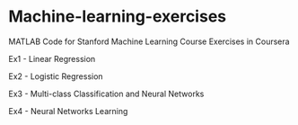 # Machine-learning-exercises
MATLAB Code for Stanford Machine Learning Course Exercises in Coursera

Ex1 - Linear Regression

Ex2 - Logistic Regression

Ex3 - Multi-class Classification and Neural Networks

Ex4 - Neural Networks Learning